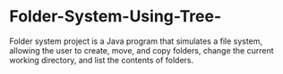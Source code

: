 # Folder-System-Using-Tree-
 Folder system project is a Java program that simulates a file system, allowing the user to create, move, and copy folders, change the current working directory, and list the contents of folders.
